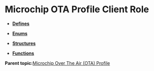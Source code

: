# Microchip OTA Profile Client Role

-   **[Defines](GUID-AC29BD98-F1E5-48A5-8987-1F9FD4ED344C.md)**  

-   **[Enums](GUID-FEDCF493-9E2C-4689-B3FF-68292CB0F002.md)**  

-   **[Structures](GUID-EC15A075-E242-42DD-8E5A-738EB3C8CD49.md)**  

-   **[Functions](GUID-45BBEAF5-6AC8-4907-91BF-BF8D646FE2E3.md)**  


**Parent topic:**[Microchip Over The Air \(OTA\) Profile](GUID-0B5B8D98-C91A-4CFF-ABFA-245F9ED08A70.md)

